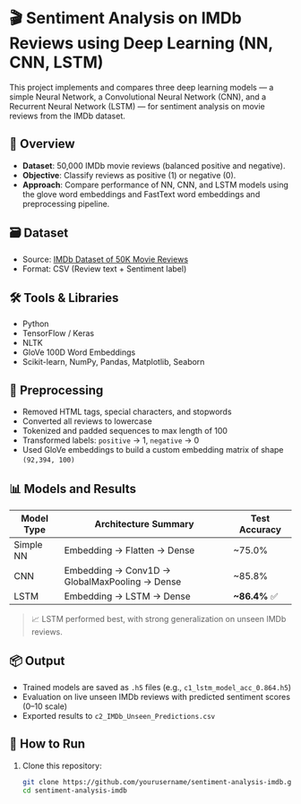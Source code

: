# 🎬 Sentiment Analysis on IMDb Reviews using Deep Learning (NN, CNN, LSTM)

This project implements and compares three deep learning models — a simple Neural Network, a Convolutional Neural Network (CNN), and a Recurrent Neural Network (LSTM) — for sentiment analysis on movie reviews from the IMDb dataset.

## 📌 Overview

- **Dataset**: 50,000 IMDb movie reviews (balanced positive and negative).
- **Objective**: Classify reviews as positive (1) or negative (0).
- **Approach**: Compare performance of NN, CNN, and LSTM models using the glove word embeddings and FastText word embeddings and preprocessing pipeline.

## 🗃️ Dataset

- Source: [IMDb Dataset of 50K Movie Reviews](https://www.kaggle.com/datasets/lakshmi25npathi/imdb-dataset-of-50k-movie-reviews)
- Format: CSV (Review text + Sentiment label)

## 🛠️ Tools & Libraries

- Python
- TensorFlow / Keras
- NLTK
- GloVe 100D Word Embeddings
- Scikit-learn, NumPy, Pandas, Matplotlib, Seaborn

## 🧹 Preprocessing

- Removed HTML tags, special characters, and stopwords
- Converted all reviews to lowercase
- Tokenized and padded sequences to max length of 100
- Transformed labels: `positive` → 1, `negative` → 0
- Used GloVe embeddings to build a custom embedding matrix of shape `(92,394, 100)`

## 📊 Models and Results

| Model Type | Architecture Summary | Test Accuracy |
|------------|----------------------|---------------|
| Simple NN  | Embedding → Flatten → Dense | ~75.0% |
| CNN        | Embedding → Conv1D → GlobalMaxPooling → Dense | ~85.8% |
| LSTM       | Embedding → LSTM → Dense | **~86.4%** ✅ |

> 📈 LSTM performed best, with strong generalization on unseen IMDb reviews.

## 📦 Output

- Trained models are saved as `.h5` files (e.g., `c1_lstm_model_acc_0.864.h5`)
- Evaluation on live unseen IMDb reviews with predicted sentiment scores (0–10 scale)
- Exported results to `c2_IMDb_Unseen_Predictions.csv`

## 🚀 How to Run

1. Clone this repository:
   ```bash
   git clone https://github.com/yourusername/sentiment-analysis-imdb.git
   cd sentiment-analysis-imdb

